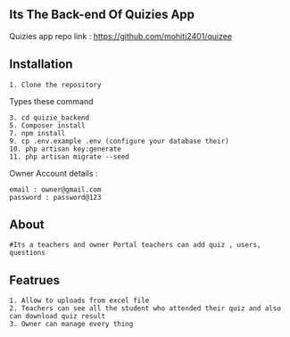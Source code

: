 

## Its The Back-end Of Quizies App


Quizies app repo link : https://github.com/mohitj2401/quizee


## Installation 

    1. Clone the repository

Types these command 

    3. cd quizie_backend
    5. Composer install
    7. npm install
    9. cp .env.example .env (configure your database their)
    10. php artisan key:generate
    11. php artisan migrate --seed

Owner Account details :

    email : owner@gmail.com
    password : password@123



## About
    
    #Its a teachers and owner Portal teachers can add quiz , users, questions
    
## Featrues

    1. Allow to uploads from excel file
    2. Teachers can see all the student who attended their quiz and also can download quiz result
    3. Owner can manage every thing  
    
 
 

